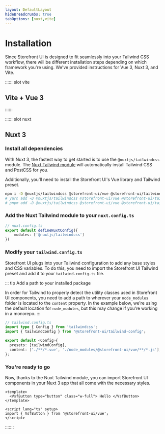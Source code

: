 ```yaml
---
layout: DefaultLayout
hideBreadcrumbs: true
tabOptions: [nuxt,vite]
---
```

# Installation

Since Storefront UI is designed to fit seamlessly into your Tailwind CSS workflow, there will be different installation steps depending on which framework you're using. We've provided instructions for Vue 3, Nuxt 3, and Vite.

:::::: slot vite
## Vite + Vue 3
::::::

:::::: slot nuxt
## Nuxt 3

### Install all dependencies

With Nuxt 3, the fastest way to get started is to use the `@nuxtjs/tailwindcss` module. The [Nuxt Tailwind module](https://tailwindcss.nuxtjs.org/) will automatically install Tailwind CSS and PostCSS for you.

Additionally, you'll need to install the Storefront UI's Vue library and Tailwind preset.

```bash
npm i -D @nuxtjs/tailwindcss @storefront-ui/vue @storefront-ui/tailwind-config
# yarn add -D @nuxtjs/tailwindcss @storefront-ui/vue @storefront-ui/tailwind-config
# pnpm add -D @nuxtjs/tailwindcss @storefront-ui/vue @storefront-ui/tailwind-config
```

### Add the Nuxt Tailwind module to your `nuxt.config.ts`

```ts
// nuxt.config.ts
export default defineNuxtConfig({
    modules: ['@nuxtjs/tailwindcss']
})
```

### Modify your `tailwind.config.ts`

Storefront UI plugs into your Tailwind configuration to add any base styles and CSS variables. To do this, you need to import the Storefront UI Tailwind preset and add it to your `tailwind.config.ts` file.

::: tip Add a path to your installed package

In order for Tailwind to properly detect the utility classes used in Storefront UI components, you need to add a path to wherever your `node_modules` folder is located to the `content` property. In the example below, we're using the default location for `node_modules`, but this may change if you're working in a monorepo.
:::

```ts
// tailwind.config.ts
import type { Config } from 'tailwindcss';
import { tailwindConfig } from '@storefront-ui/tailwind-config';

export default <Config>{
  presets: [tailwindConfig],
  content: ['./**/*.vue', './node_modules/@storefront-ui/vue/**/*.js'],
};

```

### You're ready to go

Now, thanks to the Nuxt Tailwind module, you can import Storefront UI components in your Nuxt 3 app that all come with the necessary styles.

```vue
<template>
  <VsfButton type="button" class="w-full"> Hello </VsfButton>
</template>

<script lang="ts" setup>
import { VsfButton } from '@storefront-ui/vue';
</script>
```

<Showcase showcase-name="Button/ButtonBlock" :show-source="false"/>


:::::::
